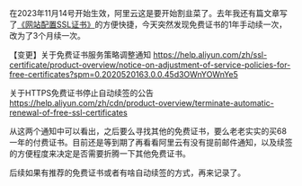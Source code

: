 在2023年11月14号开始生效，阿里云这是要开始割韭菜了。去年我还有篇文章写了[《网站配置SSL证书》](https://blog.meekdai.com/post/wang-zhan-pei-zhi-SSL-zheng-shu.html)的方便快捷，今天突然发现免费证书的1年手动续一次，改为了3个月续一次。

【变更】关于免费证书服务策略调整通知
https://help.aliyun.com/zh/ssl-certificate/product-overview/notice-on-adjustment-of-service-policies-for-free-certificates?spm=0.2020520163.0.0.45d3OWnYOWnYe5

关于HTTPS免费证书停止自动续签的公告
https://help.aliyun.com/zh/cdn/product-overview/terminate-automatic-renewal-of-free-ssl-certificates

从这两个通知中可以看出，之后要么寻找其他的免费证书，要么老老实实的买68一年的付费证书。目前还是等到期了再看看阿里云有没有提前邮件通知，以及续签的方便程度来决定是否需要折腾一下其他免费证书。

后续如果有推荐的免费证书或者有啥自动续签的方式，再来记录了。

